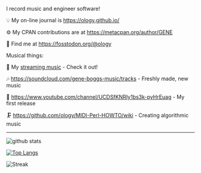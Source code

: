 I record music and engineer software!

💡 My on-line journal is https://ology.github.io/

⚙️ My CPAN contributions are at https://metacpan.org/author/GENE

🙌 Find me at https://fosstodon.org/@ology

Musical things:

🎵 My [streaming music](https://songwhip.com/geneboggs) - Check it out!

🎶 https://soundcloud.com/gene-boggs-music/tracks - Freshly made, new music

🐣 https://www.youtube.com/channel/UCDSfKNRIy1bs3k-pyHrEuag - My first release

🗜️ https://github.com/ology/MIDI-Perl-HOWTO/wiki - Creating algorithmic music

----

![github stats](https://github-readme-stats.vercel.app/api?username=ology&count_private=true&show_icons=true)

[![Top Langs](https://github-readme-stats.vercel.app/api/top-langs/?username=ology&layout=compact)](https://github.com/ology/)

![Streak](https://streak-stats.demolab.com/?user=ology&type=png)
